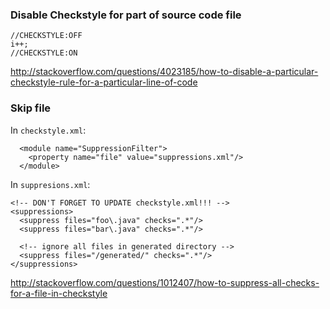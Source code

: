 ### Disable Checkstyle for part of source code file

```
//CHECKSTYLE:OFF
i++;
//CHECKSTYLE:ON
```

http://stackoverflow.com/questions/4023185/how-to-disable-a-particular-checkstyle-rule-for-a-particular-line-of-code


### Skip file

In `checkstyle.xml`:

```
  <module name="SuppressionFilter">
    <property name="file" value="suppressions.xml"/>
  </module>
```

In `suppresions.xml`:

```
<!-- DON'T FORGET TO UPDATE checkstyle.xml!!! -->
<suppressions>
  <suppress files="foo\.java" checks=".*"/>
  <suppress files="bar\.java" checks=".*"/>

  <!-- ignore all files in generated directory -->
  <suppress files="/generated/" checks=".*"/>
</suppressions>
```

http://stackoverflow.com/questions/1012407/how-to-suppress-all-checks-for-a-file-in-checkstyle
